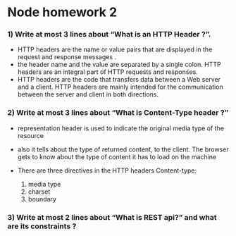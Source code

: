 # Node homework 2 
### 1) Write at most 3 lines about “What is an HTTP Header ?”. 
* HTTP headers are the name or value pairs that are displayed in the request and response messages .
* the header name and the value are separated by a single colon. HTTP headers are an integral part of HTTP requests and responses.
* HTTP headers are the code that transfers data between a Web server and a client. HTTP headers are mainly intended for the communication between the server and client in both directions.
### 2) Write at most 3 lines about “What is Content-Type header ?” 
* representation header is used to indicate the original media type of the resource
* also it tells about the type of returned content, to the client. The browser gets to know about the type of content it has to load on the machine

*  There are three directives in the HTTP headers Content-type:
    1. media type
    2. charset
    3. boundary


### 3) Write at most 2 lines about “What is REST api?” and what are its constraints ? 